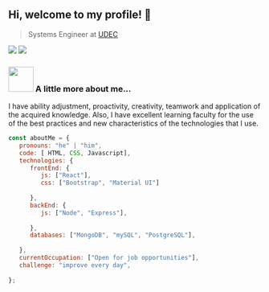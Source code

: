 ## Hi, welcome to my profile! 👋

> Systems Engineer at [UDEC](https://www.ucundinamarca.edu.co/)

[![](https://img.shields.io/badge/LinkedIn-jfelipeladino-blue)](https://www.linkedin.com/in/jfelipeladino/)
[![](https://img.shields.io/badge/Gmail-jfelipeladiino%40gmail.com-red)](mailto:jfelipeladiino@gmail.com)

### <img src="https://media.giphy.com/media/VgCDAzcKvsR6OM0uWg/giphy.gif" width="50"> A little more about me... 
<div>
 <p>
I have ability adjustment, proactivity, creativity, teamwork and application of the acquired knowledge. Also, I have excellent learning faculty for the use of the best practices and new characteristics of the technologies that I use.
</p>
</div>

```javascript
const aboutMe = {
   pronouns: "he" | "him",
   code: [ HTML, CSS, Javascript],
   technologies: {
      frontEnd: {
         js: ["React"],
         css: ["Bootstrap", "Material UI"]
         
      },
      backEnd: {
         js: ["Node", "Express"],
         
      },
      databases: ["MongoDB", "mySQL", "PostgreSQL"],
   
   },
   currentOccupation: ["Open for job opportunities"],
   challenge: "improve every day",
   
};
```
